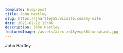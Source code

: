 ```yaml
---
template: blog-post
title: John Hartley
slug: https://jhartley55.wixsite.com/my-site
date: 2021-02-12 15:06
description: John Hartley
featuredImage: /assets/alex-zr48yvupk04-unsplash.jpg
---
```

John Hartley